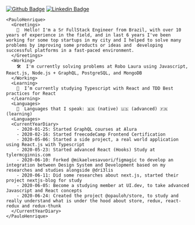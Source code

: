 
[![Github Badge](https://img.shields.io/badge/-Github-000?style=flat-square&logo=Github&logoColor=white&link=https://github.com/opauloh)](https://github.com/opauloh)
[![Linkedin Badge](https://img.shields.io/badge/-LinkedIn-blue?style=flat-square&logo=Linkedin&logoColor=white&link=https://www.linkedin.com/in/paulohenriquesilva/)](https://www.linkedin.com/in/paulohenriquesilva/)

```
<PauloHenrique>
  <Greetings>
    👋  Hello! I'm a Sr FullStack Engineer from Brazil, with over 10 years of experience in the field, and in last 6 years I've been working for some top startups in my city and I helped to solve many problems by improving some products or ideas and  developing successful platforms in a fast-paced environment.
  </Greetings>
  <Working>
    🛠  I'm currently solving problems at Robo Laura using Javascript, React.js, Node.js + GraphQL, PostgreSQL, and MongoDB
  </Working>
  <Learning>
    🔭  I’m currently studying Typescript with React and TDD Best practices for React
  </Learning>
  <Languages>
    💬  Languages that I speak: 🇧🇷 (native) 🇺🇸 (advanced) 🇫🇷 (learning)
  <Languages>
  <CurrentYearDiary>
    - 2020-01-25: Started GraphQL courses at Alura
    - 2020-02-16: Started freecodeCamp Frontend Certification
    - 2020-05-06: Started a side project, a real world application using React.js with Typescript
    - 2020-05-23: Started advanced React (Hooks) Study at tylermcginnis.com
    - 2020-06-10: Forked @mikaelvesavuori/figmagic to develop an integration between Design System and Development based on my researches and studies alongside @dri3lis
    - 2020-06-11: Did some researches about next.js, started their project nextjs-blog for study 
    - 2020-06-05: Become a studying member at UI.dev, to take advanced Javascript and React concepts
    - 2020-06-24: Created the project @opauloh/store, to study and really understand what is under the hood about store, redux, react-redux and redux-thunk
  </CurrentYearDiary>
</PauloHenrique>
```

